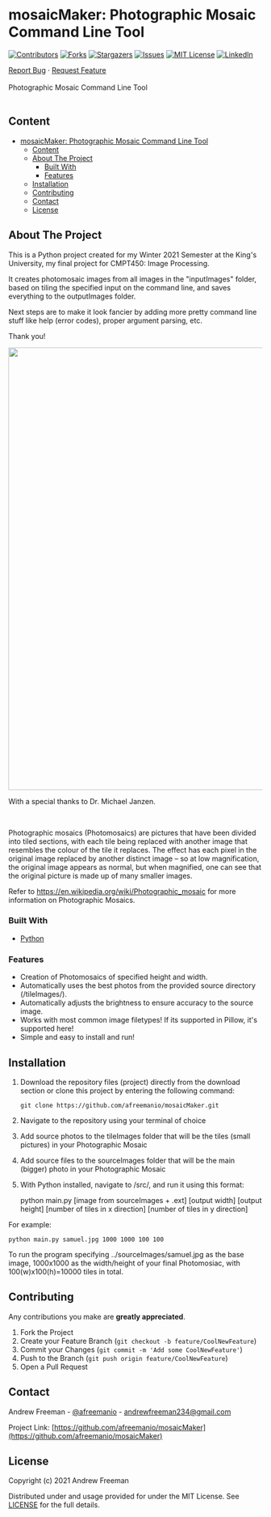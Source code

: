 # mosaicMaker: Photographic Mosaic Command Line Tool

[![Contributors][contributors-shield]][contributors-url]
[![Forks][forks-shield]][forks-url]
[![Stargazers][stars-shield]][stars-url]
[![Issues][issues-shield]][issues-url]
[![MIT License][license-shield]][license-url]
[![LinkedIn][linkedin-shield]][linkedin-url]

<p align="left">
  <p align="left">
    <a href="https://github.com/afreemanio/mosaicMaker/issues">Report Bug</a>
    ·
    <a href="https://github.com/afreemanio/mosaicMaker/issues">Request Feature</a>
    <br />
    <br />
    Photographic Mosaic Command Line Tool
    <br />
    <br />

  </p>

</p>

## Content

<!-- no toc -->

- [mosaicMaker: Photographic Mosaic Command Line Tool](#mosaicmaker-photographic-mosaic-command-line-tool)
  - [Content](#content)
  - [About The Project](#about-the-project)
    - [Built With](#built-with)
    - [Features](#features)
  - [Installation](#installation)
  - [Contributing](#contributing)
  - [Contact](#contact)
  - [License](#license)

<!-- ABOUT THE PROJECT -->

## About The Project

This is a Python project created for my Winter 2021 Semester at the King's University, my final project for CMPT450: Image Processing.

It creates photomosaic images from all images in the "inputImages" folder, based on tiling the specified input on the command line, and saves everything to the outputImages folder.

Next steps are to make it look fancier by adding more pretty command line stuff like help (error codes), proper argument parsing, etc.

Thank you!

<p>
  <a href="https://github.com/afreemanio/mosaicMaker/">
    <img src="https://imgur.com/OXnn6kk.jpg" alt="" width="875">
  </a>
</p>
With a special thanks to Dr. Michael Janzen.
<p align="left">
    <br />
</p>

Photographic mosaics (Photomosaics) are pictures that have been divided into tiled sections, with each tile being replaced with another image that resembles the colour of the tile it replaces. The effect has each pixel in the original image replaced by another distinct image – so at low magnification, the original image appears as normal, but when magnified, one can see that the original picture is made up of many smaller images.

Refer to https://en.wikipedia.org/wiki/Photographic_mosaic for more information on Photographic Mosaics.

### Built With

- [Python](https://www.python.org/)

### Features

- Creation of Photomosaics of specified height and width.
- Automatically uses the best photos from the provided source directory (/tileImages/).
- Automatically adjusts the brightness to ensure accuracy to the source image.
- Works with most common image filetypes! If its supported in Pillow, it's supported here!
- Simple and easy to install and run!


## Installation

1.  Download the repository files (project) directly from the download section or clone this project by entering the following command:

        git clone https://github.com/afreemanio/mosaicMaker.git

2.  Navigate to the repository using your terminal of choice

3.  Add source photos to the tileImages folder that will be the tiles (small pictures) in your Photographic Mosaic

4.  Add source files to the sourceImages folder that will be the main (bigger) photo in your Photographic Mosaic

5.  With Python installed, navigate to /src/, and run it using this format:

    python main.py [image from sourceImages + .ext] [output width] [output height] [number of tiles in x direction] [number of tiles in y direction]

  For example:

    python main.py samuel.jpg 1000 1000 100 100

  To run the program specifying ../sourceImages/samuel.jpg as the base image, 1000x1000 as the width/height of your final Photomosiac, with 100(w)x100(h)=10000 tiles in total.

## Contributing

Any contributions you make are **greatly appreciated**.

1. Fork the Project
2. Create your Feature Branch (`git checkout -b feature/CoolNewFeature`)
3. Commit your Changes (`git commit -m 'Add some CoolNewFeature'`)
4. Push to the Branch (`git push origin feature/CoolNewFeature`)
5. Open a Pull Request

<!-- CONTACT -->

## Contact

Andrew Freeman - [@afreemanio](https://twitter.com/afreemanio) - andrewfreeman234@gmail.com

Project Link: [https://github.com/afreemanio/mosaicMaker](https://github.com/afreemanio/mosaicMaker)

## License

Copyright (c) 2021 Andrew Freeman

Distributed under and usage provided for under the MIT License. See [LICENSE][license-url] for the full details.

<!-- MARKDOWN LINKS & IMAGES -->
<!-- https://www.markdownguide.org/basic-syntax/#reference-style-links -->

[contributors-shield]: https://img.shields.io/github/contributors/afreemanio/mosaicMaker.svg?style=for-the-badge
[contributors-url]: https://github.com/afreemanio/mosaicMaker/graphs/contributors
[forks-shield]: https://img.shields.io/github/forks/afreemanio/mosaicMaker.svg?style=for-the-badge
[forks-url]: https://github.com/afreemanio/mosaicMaker/network/members
[stars-shield]: https://img.shields.io/github/stars/afreemanio/mosaicMaker.svg?style=for-the-badge
[stars-url]: https://github.com/afreemanio/mosaicMaker/stargazers
[issues-shield]: https://img.shields.io/github/issues/afreemanio/mosaicMaker.svg?style=for-the-badge
[issues-url]: https://github.com/afreemanio/mosaicMaker/issues
[license-shield]: https://img.shields.io/github/license/afreemanio/mosaicMaker.svg?style=for-the-badge
[license-url]: https://github.com/afreemanio/mosaicMaker/blob/master/LICENSE
[linkedin-shield]: https://img.shields.io/badge/-LinkedIn-black.svg?style=for-the-badge&logo=linkedin&colorB=555
[linkedin-url]: https://linkedin.com/in/afreemanio
[product-screenshot]: https://upload.wikimedia.org/wikipedia/commons/thumb/a/ad/Pierre_ciseaux_feuille_l%C3%A9zard_spock_aligned.svg/1024px-Pierre_ciseaux_feuille_l%C3%A9zard_spock_aligned.svg.png
